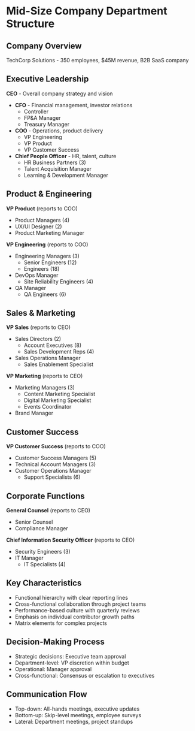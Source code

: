 # Mid-Size Company Department Structure

## Company Overview
TechCorp Solutions - 350 employees, $45M revenue, B2B SaaS company

## Executive Leadership
**CEO** - Overall company strategy and vision
- **CFO** - Financial management, investor relations
  - Controller
  - FP&A Manager
  - Treasury Manager
- **COO** - Operations, product delivery
  - VP Engineering
  - VP Product
  - VP Customer Success
- **Chief People Officer** - HR, talent, culture
  - HR Business Partners (3)
  - Talent Acquisition Manager
  - Learning & Development Manager

## Product & Engineering
**VP Product** (reports to COO)
- Product Managers (4)
- UX/UI Designer (2)
- Product Marketing Manager

**VP Engineering** (reports to COO)
- Engineering Managers (3)
  - Senior Engineers (12)
  - Engineers (18)
- DevOps Manager
  - Site Reliability Engineers (4)
- QA Manager
  - QA Engineers (6)

## Sales & Marketing
**VP Sales** (reports to CEO)
- Sales Directors (2)
  - Account Executives (8)
  - Sales Development Reps (4)
- Sales Operations Manager
  - Sales Enablement Specialist

**VP Marketing** (reports to CEO)
- Marketing Managers (3)
  - Content Marketing Specialist
  - Digital Marketing Specialist
  - Events Coordinator
- Brand Manager

## Customer Success
**VP Customer Success** (reports to COO)
- Customer Success Managers (5)
- Technical Account Managers (3)
- Customer Operations Manager
  - Support Specialists (6)

## Corporate Functions
**General Counsel** (reports to CEO)
- Senior Counsel
- Compliance Manager

**Chief Information Security Officer** (reports to CEO)
- Security Engineers (3)
- IT Manager
  - IT Specialists (4)

## Key Characteristics
- Functional hierarchy with clear reporting lines
- Cross-functional collaboration through project teams
- Performance-based culture with quarterly reviews
- Emphasis on individual contributor growth paths
- Matrix elements for complex projects

## Decision-Making Process
- Strategic decisions: Executive team approval
- Department-level: VP discretion within budget
- Operational: Manager approval
- Cross-functional: Consensus or escalation to executives

## Communication Flow
- Top-down: All-hands meetings, executive updates
- Bottom-up: Skip-level meetings, employee surveys
- Lateral: Department meetings, project standups